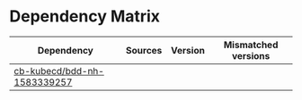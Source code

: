 # Dependency Matrix

Dependency | Sources | Version | Mismatched versions
---------- | ------- | ------- | -------------------
[cb-kubecd/bdd-nh-1583339257](https://github.com/cb-kubecd/bdd-nh-1583339257.git) |  | []() | 
